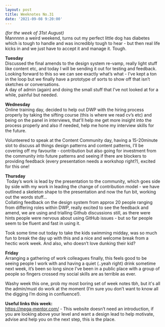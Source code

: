 ```yaml
---
layout: post
title: Weeknotes No.31
date: '2021-09-08 9:20:00'
---
```

<em>(for the week of 31st August)</em><br>
Mannnnn a weird weekend, turns out my perfect little dog has diabetes which is tough to handle and was incredibly tough to hear - but then real life kicks in and we just have to accept it and manage it. Tough.

<strong>Tuesday</strong><br>
Discussed the final amends to the design system re-vamp, really light stuff like content etc, and today I will be sending it out for testing and feedback. Looking forward to this so we can see exactly what’s what - I’ve kept a ton in the loop but we finally have a prototype of sorts to show off that isn’t sketches or conversations.<br>
A day of admin (again) and doing the small stuff that I’ve not looked at for a while, painful but needed.

<strong>Wednesday</strong><br>
Online training day, decided to help out DWP with the hiring process properly by taking the sifting course (this is where we read cv’s etc) and being on the panel in interviews, that'll help me get more insight into the process properly and also if needed, help me hone my interview skills for the future.

Volunteered to speak at the Content Community day, having a 15-20minute slot to discuss all things design patterns and content patterns, I’ll be covering off my favourite - contribution but also going for investment from the community into future patterns and seeing if there are blockers to providing feedback (every presentation needs a workshop right?), excited for this one! 

<strong>Thursday</strong><br>
 Today’s work is lead by the presentation to the community, which goes side by side with my work in leading the change of contribution model - we have outlined a skeleton shape to the presentation and now the fun bit, working out the words stuff…<br>
Collating feedback on the design system from approx 20 people ranging from differing roles within DWP, really excited to see the feedback and amend, we are using and trialling Github discussions still, as there were hints people were nervous about using GitHub issues - but so far people seem to be fluent and fast in using it.

Took some time out today to take the kids swimming midday, was so much fun to break the day up with this and a nice and welcome break from a hectic work week. And also, who doesn’t love dunking their kid?

<strong>Friday</strong><br>
Arranging a gathering of work colleagues finally, this feels good to be seeing people I work with and having a quiet (..yeah right) drink sometime next week, it’s been so long since I’ve been in a public place with a group of people so fingers crossed my social skills are as terrible as ever.

Washy week this one, prob my most boring set of week notes tbh, but it's all the admin/must do work at the moment (I’m sure you don’t want to know all the digging I’m doing in confluence!).

<strong>Useful links this week:</strong><br>
<a href="https://mega-mentor.com/">https://mega-mentor.com/</a>  - This website doesn’t need an introduction, if you are looking above your level and want a design lead to help motivate, advise and help you on the next step, this is the place.
